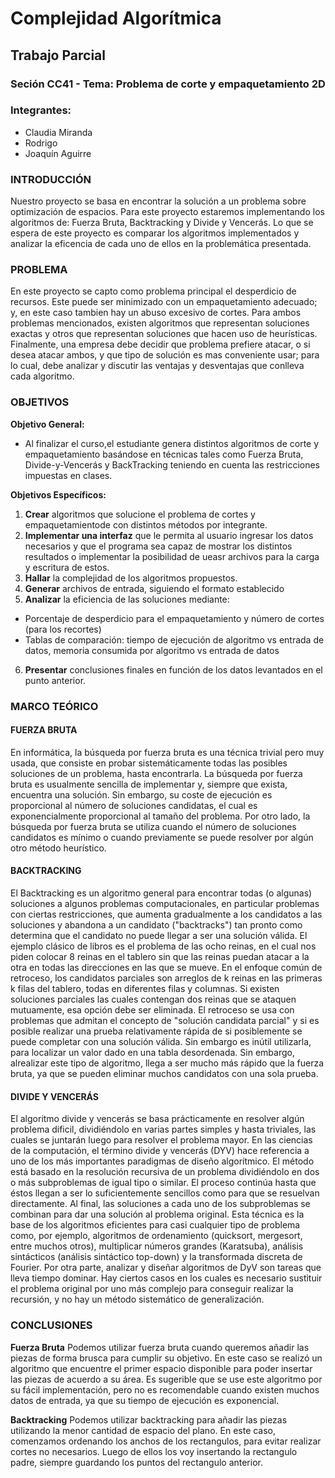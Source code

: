 # Complejidad Algorítmica
## Trabajo Parcial
### Seción CC41 - Tema: Problema de corte y empaquetamiento 2D
### Integrantes:

* Claudia Miranda
* Rodrigo
* Joaquín Aguirre

### INTRODUCCIÓN

Nuestro proyecto se basa en encontrar la solución a un problema sobre optimización de espacios. Para este proyecto estaremos implementando los algoritmos de: Fuerza Bruta, Backtracking y Divide y Vencerás. Lo que se espera de este proyecto es comparar los algoritmos implementados y analizar la eficencia de cada uno de ellos en la problemática presentada.

### PROBLEMA

En este proyecto se capto como problema principal el desperdicio de recursos. Este puede ser minimizado con un empaquetamiento adecuado; y, en este caso tambien hay un abuso excesivo de cortes. 
Para ambos problemas mencionados, existen algoritmos que representan soluciones exactas y otros que representan
soluciones que hacen uso de heurísticas. Finalmente, una empresa debe decidir que problema prefiere atacar, o si desea
atacar ambos, y que tipo de solución es mas conveniente usar; para lo cual, debe analizar y discutir las ventajas y
desventajas que conlleva cada algoritmo.


### OBJETIVOS

**Objetivo General:** 
- Al finalizar el curso,el estudiante genera distintos algoritmos de corte y empaquetamiento basándose en técnicas tales como Fuerza Bruta, Divide-y-Vencerás y BackTracking teniendo en cuenta las restricciones impuestas en clases.

**Objetivos Específicos:**
1. **Crear** algoritmos que solucione el problema de cortes y empaquetamientode con distintos métodos por integrante.
2. **Implementar una interfaz** que le permita al usuario ingresar los datos necesarios y que el programa sea capaz de mostrar  los distintos resultados o implementar la posibilidad de ueasr archivos para la carga y escritura de estos.
3. **Hallar** la complejidad de los algoritmos propuestos.
4. **Generar** archivos de entrada, siguiendo el formato establecido
5. **Analizar** la eficiencia de las soluciones mediante:
- Porcentaje de desperdicio para el empaquetamiento y número de cortes (para los recortes)
- Tablas de comparación: tiempo de ejecución de algoritmo vs entrada de datos, memoria consumida por algoritmo vs entrada de datos 
6. **Presentar**  conclusiones finales en función de los datos levantados en el punto anterior.

### MARCO TEÓRICO

#### FUERZA BRUTA

En informática, la búsqueda por fuerza bruta es una técnica trivial pero muy usada, que consiste en probar sistemáticamente todas las posibles soluciones de un problema, hasta encontrarla. La búsqueda por fuerza bruta es usualmente sencilla de implementar y, siempre que exista, encuentra una solución. Sin embargo, su coste de ejecución es proporcional al número de soluciones candidatas, el cual es exponencialmente proporcional al tamaño del problema. 
Por otro lado, la búsqueda por fuerza bruta se utiliza cuando el número de soluciones candidatos es mínimo o cuando previamente se puede resolver por algún otro método heurístico.

#### BACKTRACKING

El Backtracking es un algoritmo general para encontrar todas (o algunas) soluciones a algunos problemas computacionales, en particular problemas con ciertas restricciones, que aumenta gradualmente a los candidatos a las soluciones y abandona a un candidato ("backtracks") tan pronto como determina que el candidato no puede llegar a ser una solución válida. 
El ejemplo clásico de libros es el problema de las ocho reinas, en el cual nos piden colocar 8 reinas en el tablero sin que las reinas puedan atacar a la otra en todas las direcciones en las que se mueve. En el enfoque común de retroceso, los candidatos parciales son arreglos de k reinas en las primeras k filas del tablero, todas en diferentes filas y columnas. Si existen soluciones parciales las cuales contengan dos reinas que se ataquen mutuamente, esa opción debe ser eliminada.
El retroceso se usa con problemas que admitan el concepto de "solución candidata parcial" y si es posible realizar una prueba relativamente rápida de si posiblemente se puede completar con una solución válida. Sin embargo es inútil utilizarla, para localizar un valor dado en una tabla desordenada. Sin embargo, alrealizar este tipo de algoritmo, llega a ser mucho más rápido que la fuerza bruta, ya que se pueden eliminar muchos candidatos con una sola prueba.

#### DIVIDE Y VENCERÁS

El algoritmo divide y vencerás se basa prácticamente en resolver algún problema dificil, dividiéndolo en varias partes simples y hasta triviales, las cuales se juntarán luego para resolver el problema mayor. En las ciencias de la computación, el término divide y vencerás (DYV) hace referencia a uno de los más importantes paradigmas de diseño algorítmico. El método está basado en la resolución recursiva de un problema dividiéndolo en dos o más subproblemas de igual tipo o similar. El proceso continúa hasta que éstos llegan a ser lo suficientemente sencillos como para que se resuelvan directamente. Al final, las soluciones a cada uno de los subproblemas se combinan para dar una solución al problema original. Esta técnica es la base de los algoritmos eficientes para casi cualquier tipo de problema como, por ejemplo, algoritmos de ordenamiento (quicksort, mergesort, entre muchos otros), multiplicar números grandes (Karatsuba), análisis sintácticos (análisis sintáctico top-down) y la transformada discreta de Fourier. Por otra parte, analizar y diseñar algoritmos de DyV son tareas que lleva tiempo dominar. Hay ciertos casos en los cuales es necesario sustituir el problema original por uno más complejo para conseguir realizar la recursión, y no hay un método sistemático de generalización.

### CONCLUSIONES

**Fuerza Bruta**
Podemos utilizar fuerza bruta cuando queremos añadir las piezas de forma brusca para cumplir su objetivo. En este caso se realizó
un algoritmo que encuentre el primer espacio disponible para poder insertar las piezas de acuerdo a su área. Es sugerible que se use este algoritmo por su fácil implementación, pero no es recomendable cuando existen muchos datos de entrada, ya que su tiempo de ejecución es exponencial. 

**Backtracking**
Podemos utilizar backtracking para añadir las piezas utilizando la menor cantidad de espacio del plano. 
En este caso, comenzamos ordenando los anchos de los rectangulos, para evitar realizar cortes no necesarios. Luego de ellos los voy insertando la rectangulo padre, siempre guardando los puntos del rectangulo anterior.
 

